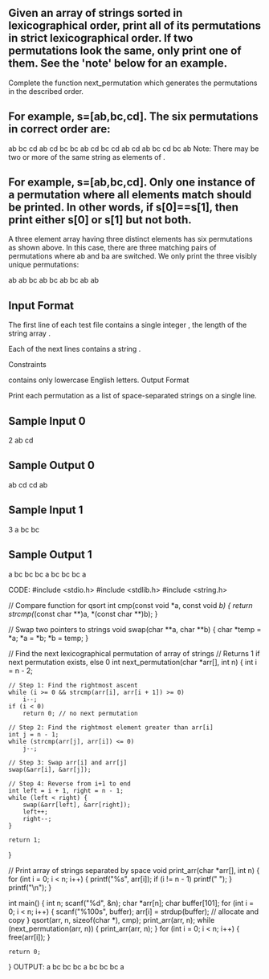 ## Given an array of strings sorted in lexicographical order, print all of its permutations in strict lexicographical order. If two permutations look the same, only print one of them. See the 'note' below for an example.

Complete the function next_permutation which generates the permutations in the described order.

## For example, s=[ab,bc,cd]. The six permutations in correct order are:

ab bc cd
ab cd bc
bc ab cd
bc cd ab
cd ab bc
cd bc ab
Note: There may be two or more of the same string as elements of .
## For example, s=[ab,bc,cd]. Only one instance of a permutation where all elements match should be printed. In other words, if s[0]==s[1], then print either s[0]  or s[1] but not both.

A three element array having three distinct elements has six permutations as shown above. In this case, there are three matching pairs of permutations where ab and ba are switched. We only print the three visibly unique permutations:

ab ab bc
ab bc ab
bc ab ab
## Input Format

The first line of each test file contains a single integer , the length of the string array .

Each of the next  lines contains a string .

Constraints

 contains only lowercase English letters.
Output Format

Print each permutation as a list of space-separated strings on a single line.

## Sample Input 0

2
ab
cd
## Sample Output 0

ab cd
cd ab
## Sample Input 1

3
a
bc
bc
## Sample Output 1

a bc bc
bc a bc
bc bc a

CODE:
#include <stdio.h>
#include <stdlib.h>
#include <string.h>

// Compare function for qsort
int cmp(const void *a, const void *b) {
    return strcmp(*(const char **)a, *(const char **)b);
}

// Swap two pointers to strings
void swap(char **a, char **b) {
    char *temp = *a;
    *a = *b;
    *b = temp;
}

// Find the next lexicographical permutation of array of strings
// Returns 1 if next permutation exists, else 0
int next_permutation(char *arr[], int n) {
    int i = n - 2;

    // Step 1: Find the rightmost ascent
    while (i >= 0 && strcmp(arr[i], arr[i + 1]) >= 0)
        i--;
    if (i < 0)
        return 0; // no next permutation

    // Step 2: Find the rightmost element greater than arr[i]
    int j = n - 1;
    while (strcmp(arr[j], arr[i]) <= 0)
        j--;

    // Step 3: Swap arr[i] and arr[j]
    swap(&arr[i], &arr[j]);

    // Step 4: Reverse from i+1 to end
    int left = i + 1, right = n - 1;
    while (left < right) {
        swap(&arr[left], &arr[right]);
        left++;
        right--;
    }

    return 1;
}

// Print array of strings separated by space
void print_arr(char *arr[], int n) {
    for (int i = 0; i < n; i++) {
        printf("%s", arr[i]);
        if (i != n - 1) printf(" ");
    }
    printf("\n");
}

int main() {
    int n;
    scanf("%d", &n);
    char *arr[n];
    char buffer[101];
    for (int i = 0; i < n; i++) {
        scanf("%100s", buffer);
        arr[i] = strdup(buffer);  // allocate and copy
    }
    qsort(arr, n, sizeof(char *), cmp);
    print_arr(arr, n);
    while (next_permutation(arr, n)) {
        print_arr(arr, n);
    }
    for (int i = 0; i < n; i++) {
        free(arr[i]);
    }

    return 0;
}
OUTPUT:
a bc bc
bc a bc
bc bc a
